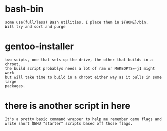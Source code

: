 # bash-bin
	some use(full/less) Bash utilities, I place them in ${HOME}/bin.
	Will try and sort and purge
# gentoo-installer
	two scipts, one that sets up the drive, the other that builds in a chroot.
	the build script probablys needs a lot of ram or MAKEOPTS=-j1 might work
	but will take time to build in a chroot either way as it pulls in some large 
	packages.
# there is another script in here
	It's a pretty basic command wrapper to help me remember qemu flags and
	write short QEMU "starter" scripts based off those flags.
